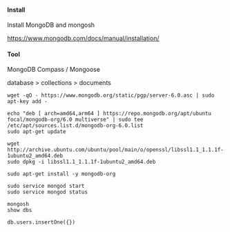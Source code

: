 #### Install

Install MongoDB and mongosh

https://www.mongodb.com/docs/manual/installation/

#### Tool

MongoDB Compass / Mongoose

database > collections > documents


```
wget -qO - https://www.mongodb.org/static/pgp/server-6.0.asc | sudo apt-key add -

echo "deb [ arch=amd64,arm64 ] https://repo.mongodb.org/apt/ubuntu focal/mongodb-org/6.0 multiverse" | sudo tee /etc/apt/sources.list.d/mongodb-org-6.0.list
sudo apt-get update

wget http://archive.ubuntu.com/ubuntu/pool/main/o/openssl/libssl1.1_1.1.1f-1ubuntu2_amd64.deb
sudo dpkg -i libssl1.1_1.1.1f-1ubuntu2_amd64.deb

sudo apt-get install -y mongodb-org

sudo service mongod start
sudo service mongod status

mongosh
show dbs

db.users.insertOne({})
```
